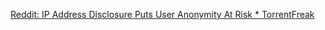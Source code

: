 
[Reddit: IP Address Disclosure Puts User Anonymity At Risk * TorrentFreak](https://torrentfreak.com/reddit-ip-address-disclosure-puts-user-anonymity-at-risk-240124/)
